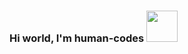 ### Hi world, I'm human-codes <img src="https://media.giphy.com/media/9VvfXUepgH9QOBnTEP/giphy.gif?cid=790b7611pw59oyqzd11ewqj0hinyne1drwa2alaixufjbqin&ep=v1_gifs_search&rid=giphy.gif&ct=s" width="50px">

